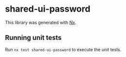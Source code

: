 # shared-ui-password

This library was generated with [Nx](https://nx.dev).

## Running unit tests

Run `nx test shared-ui-password` to execute the unit tests.
